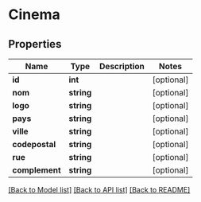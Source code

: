 # Cinema

## Properties
Name | Type | Description | Notes
------------ | ------------- | ------------- | -------------
**id** | **int** |  | [optional] 
**nom** | **string** |  | [optional] 
**logo** | **string** |  | [optional] 
**pays** | **string** |  | [optional] 
**ville** | **string** |  | [optional] 
**codepostal** | **string** |  | [optional] 
**rue** | **string** |  | [optional] 
**complement** | **string** |  | [optional] 

[[Back to Model list]](../README.md#documentation-for-models) [[Back to API list]](../README.md#documentation-for-api-endpoints) [[Back to README]](../README.md)


